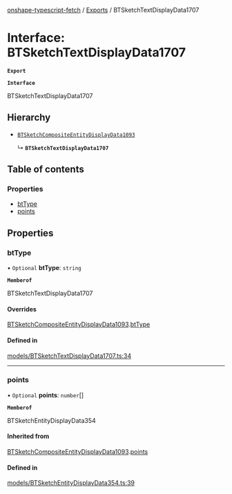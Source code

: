 [onshape-typescript-fetch](../README.md) / [Exports](../modules.md) / BTSketchTextDisplayData1707

# Interface: BTSketchTextDisplayData1707

**`Export`**

**`Interface`**

BTSketchTextDisplayData1707

## Hierarchy

- [`BTSketchCompositeEntityDisplayData1093`](BTSketchCompositeEntityDisplayData1093.md)

  ↳ **`BTSketchTextDisplayData1707`**

## Table of contents

### Properties

- [btType](BTSketchTextDisplayData1707.md#bttype)
- [points](BTSketchTextDisplayData1707.md#points)

## Properties

### btType

• `Optional` **btType**: `string`

**`Memberof`**

BTSketchTextDisplayData1707

#### Overrides

[BTSketchCompositeEntityDisplayData1093](BTSketchCompositeEntityDisplayData1093.md).[btType](BTSketchCompositeEntityDisplayData1093.md#bttype)

#### Defined in

[models/BTSketchTextDisplayData1707.ts:34](https://github.com/toebes/onshape-typescript-fetch/blob/3e11ae1/models/BTSketchTextDisplayData1707.ts#L34)

___

### points

• `Optional` **points**: `number`[]

**`Memberof`**

BTSketchEntityDisplayData354

#### Inherited from

[BTSketchCompositeEntityDisplayData1093](BTSketchCompositeEntityDisplayData1093.md).[points](BTSketchCompositeEntityDisplayData1093.md#points)

#### Defined in

[models/BTSketchEntityDisplayData354.ts:39](https://github.com/toebes/onshape-typescript-fetch/blob/3e11ae1/models/BTSketchEntityDisplayData354.ts#L39)
